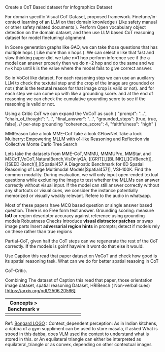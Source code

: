 Create a CoT Based dataset for infographics Dataset

For domain specific Visual CoT Dataset, proposed framework.
Finetune/in-context learning of an LLM on that domain knowledge ( Like safety manual or other safety related documents ). Perform Open vocabulary object detection on the domain dataset, and then use LLM based CoT reasoning dataset for model finetuning/ alignment.

In Scene generation graphs like GAQ, we can take those questions that has multiple hops ( Like more than n hops ). We can select n like that fast and slow thinking paper did. we take n=1 hop perform inference see if the a model can answer properly then we do n=2 hop and do the same and we n=k hop until k is the value where the model fails to give correct answer.

So in VoCot like dataset, For each reasoning step we can use an auxilarry LLM to check the textutal step and the crop of the image are grounded or not ( that is the textutal reason for that image crop is valid or not).  and for each step we can come up with like a grounding score. and at the end of reasoning we can check the cumulative grounding score to see if the reasoning is valid or not. 

Using a Critic CoT we can expand the VoCoT as such
{ "prompt": "...", "chain_of_thought": "...", "final_answer": "...", "grounded_steps": [true, true, false], // per-step grounding "coherence_score": 4, "faithfulness": "high" }


MMReason take a look
MME-CoT take a look
GFlowNet Take a look
Mulberry: Empowering MLLM with o1-like Reasoning and Reflection via Collective Monte Carlo Tree Search

Lets take the datasets from MME-CoT,MMMU, MMMUPro, MMStar, and M3CoT,VoCoT,NaturalBench,VisOnlyQA, [[GRIT]],[[BLINK]],[[CVBench]],[[SEED-Bench]],[[Spatial457 A Diagnostic Benchmark for 6D Spatial Reasoning of Large Multimodal Models|Spatial457]], VSI-100K. Find the common modality. During evaluation, we will only input open-ended textual questions while excluding the image to test whether the MLLMs can answer correctly without visual input. If the model can still answer correctly without any shortcuts or visual cues, we consider the instance potentially memorized or visually weakly relevant. Refere to the audio in whatsapp.

Most of these papers have MCQ based question or single answer based question. There is no Free form text answer.
 Grounding scoring: measure **IoU** or region descriptor accuracy against reference using grounding models
 Robustness Checks
 Introduce **visual distractor patches** or swap image parts
 Insert **adversarial region hints** in prompts; detect if models rely on these rather than true regions



Partial-CoT, given half the CoT steps can we regenerate the rest of the CoT correctly. If the models is goinf haywire it wont do that else it would.

Use Caption this read that paper dataset on VoCoT and check how good is its spatial reasoning task. What can we do for better spatial reasoing in CoT



CoT-Critic.


Combining The dataset of Caption this read that paper, those orientation image dataset, spatial reasoning Dataset, HRIBench ( Non-verbal cues)[https://arxiv.org/pdf/2506.20566]


| Concepts ><br>Benchmark v<br> |     |     |     |     |     |     |     |     |
| ----------------------------- | --- | --- | --- | --- | --- | --- | --- | --- |
|                               |     |     |     |     |     |     |     |     |
Ref: [Bongard LOGO](https://dl.acm.org/doi/pdf/10.5555/3495724.3497106)  :
Context_dependent perception: As in Indian kitchens, a dabba of a gym suppliment can be used to store masala, if asked What is stroed in this dabba, does VLM used the context to understand what is stored in this. or An equilateral triangle can either be interpreted as equilateral_triangle or as convex, depending on other contextual images